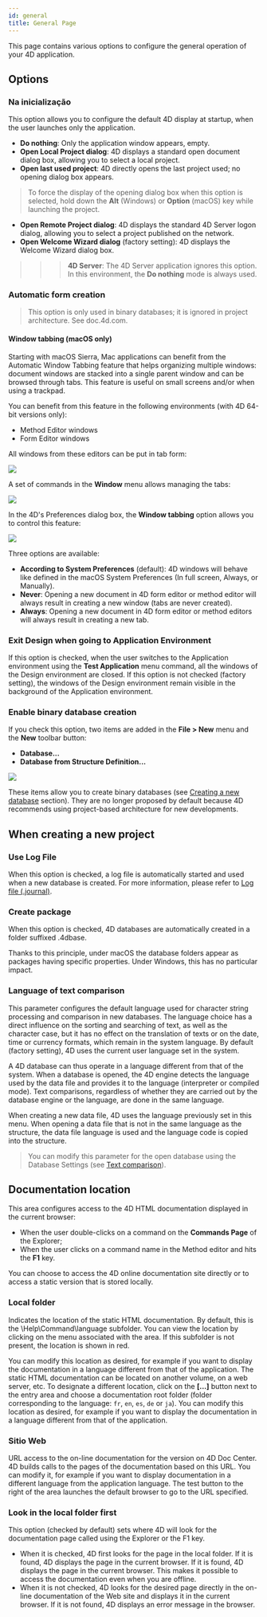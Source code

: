 ```yaml
---
id: general
title: General Page
---
```


This page contains various options to configure the general operation of your 4D application.

## Options

### Na inicialização

This option allows you to configure the default 4D display at startup, when the user launches only the application.

* **Do nothing**: Only the application window appears, empty.
* **Open Local Project dialog**: 4D displays a standard open document dialog box, allowing you to select a local project.
* **Open last used project**: 4D directly opens the last project used; no opening dialog box appears.
> To force the display of the opening dialog box when this option is selected, hold down the **Alt** (Windows) or **Option** (macOS) key while launching the project.

* **Open Remote Project dialog**: 4D displays the standard 4D Server logon dialog, allowing you to select a project published on the network.
* **Open Welcome Wizard dialog** (factory setting): 4D displays the Welcome Wizard dialog box.
> > > **4D Server**: The 4D Server application ignores this option. In this environment, the **Do nothing** mode is always used.

### Automatic form creation

> This option is only used in binary databases; it is ignored in project architecture. See doc.4d.com.

#### Window tabbing (macOS only)

Starting with macOS Sierra, Mac applications can benefit from the Automatic Window Tabbing feature that helps organizing multiple windows: document windows are stacked into a single parent window and can be browsed through tabs. This feature is useful on small screens and/or when using a trackpad.

You can benefit from this feature in the following environments (with 4D 64-bit versions only):

* Method Editor windows
* Form Editor windows

All windows from these editors can be put in tab form:

![](../assets/en/Preferences/general2.png)

A set of commands in the **Window** menu allows managing the tabs:

![](../assets/en/Preferences/general3.png)

In the 4D's Preferences dialog box, the **Window tabbing** option allows you to control this feature:

![](../assets/en/Preferences/general4.png)

Three options are available:

* **According to System Preferences** (default): 4D windows will behave like defined in the macOS System Preferences (In full screen, Always, or Manually).
* **Never**: Opening a new document in 4D form editor or method editor will always result in creating a new window (tabs are never created).
* **Always**: Opening a new document in 4D form editor or method editors will always result in creating a new tab.

### Exit Design when going to Application Environment

If this option is checked, when the user switches to the Application environment using the **Test Application** menu command, all the windows of the Design environment are closed. If this option is not checked (factory setting), the windows of the Design environment remain visible in the background of the Application environment.

### Enable binary database creation

If you check this option, two items are added in the **File > New** menu and the **New** toolbar button:

* **Database...**
* **Database from Structure Definition...**

![](../assets/en/Preferences/general5.png)

These items allow you to create binary databases (see [Creating a new database](https://doc.4d.com/4Dv18R6/4D/18-R6/Creating-a-new-database.300-5217610.en.html) section). They are no longer proposed by default because 4D recommends using project-based architecture for new developments.

## When creating a new project

### Use Log File

When this option is checked, a log file is automatically started and used when a new database is created. For more information, please refer to [Log file (.journal)](Backup/log.md).

### Create package

When this option is checked, 4D databases are automatically created in a folder suffixed .4dbase.

Thanks to this principle, under macOS the database folders appear as packages having specific properties. Under Windows, this has no particular impact.

### Language of text comparison

This parameter configures the default language used for character string processing and comparison in new databases. The language choice has a direct influence on the sorting and searching of text, as well as the character case, but it has no effect on the translation of texts or on the date, time or currency formats, which remain in the system language. By default (factory setting), 4D uses the current user language set in the system.

A 4D database can thus operate in a language different from that of the system. When a database is opened, the 4D engine detects the language used by the data file and provides it to the language (interpreter or compiled mode). Text comparisons, regardless of whether they are carried out by the database engine or the language, are done in the same language.

When creating a new data file, 4D uses the language previously set in this menu. When opening a data file that is not in the same language as the structure, the data file language is used and the language code is copied into the structure.
> You can modify this parameter for the open database using the Database Settings (see [Text comparison](https://doc.4d.com/4Dv18R6/4D/18-R6/DatabaseData-storage-page.300-5217842.en.html#460252)).

## Documentation location

This area configures access to the 4D HTML documentation displayed in the current browser:

* When the user double-clicks on a command on the **Commands Page** of the Explorer;
* When the user clicks on a command name in the Method editor and hits the **F1** key.

You can choose to access the 4D online documentation site directly or to access a static version that is stored locally.

### Local folder

Indicates the location of the static HTML documentation. By default, this is the \Help\Command\language subfolder. You can view the location by clicking on the menu associated with the area. If this subfolder is not present, the location is shown in red.

You can modify this location as desired, for example if you want to display the documentation in a language different from that of the application. The static HTML documentation can be located on another volume, on a web server, etc. To designate a different location, click on the **[...]** button next to the entry area and choose a documentation root folder (folder corresponding to the language: `fr`, `en`, `es`, `de` or `ja`). You can modify this location as desired, for example if you want to display the documentation in a language different from that of the application.

### Sitio Web

URL access to the on-line documentation for the version on 4D Doc Center. 4D builds calls to the pages of the documentation based on this URL. You can modify it, for example if you want to display documentation in a different language from the application language. The test button to the right of the area launches the default browser to go to the URL specified.

### Look in the local folder first

This option (checked by default) sets where 4D will look for the documentation page called using the Explorer or the F1 key.

* When it is checked, 4D first looks for the page in the local folder. If it is found, 4D displays the page in the current browser. If it is found, 4D displays the page in the current browser. This makes it possible to access the documentation even when you are offline.
* When it is not checked, 4D looks for the desired page directly in the on-line documentation of the Web site and displays it in the current browser. If it is not found, 4D displays an error message in the browser.
